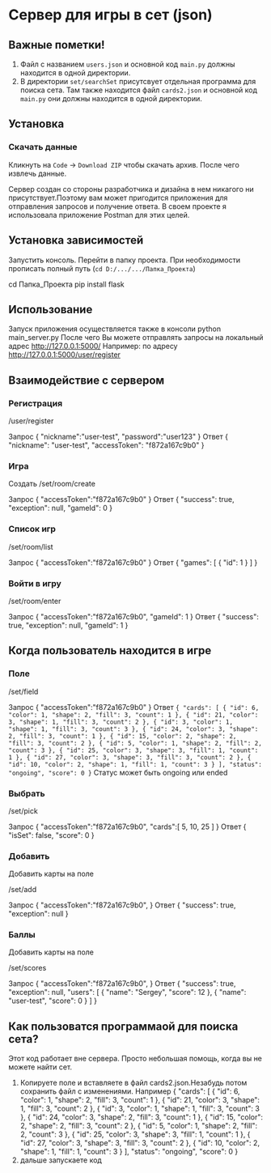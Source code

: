 # Сервер для игры в сет (json)
## Важные пометки!
1. Файл с названием `users.json` и основной код `main.py` должны находится в одной директории.
2. В директории `set/searchSet` присутсвует отдельная программа для поиска сета. Там также находится файл `cards2.json` и основной код `main.py` они должны находится в одной директории.

## Установка
### Скачать данные
Кликнуть на `Code` -> `Download ZIP` чтобы скачать архив. После чего извлечь данные.

Сервер создан со стороны разработчика и дизайна в нем никагого ни присутствует.Поэтому вам может пригодится приложения для отправления запросов и получение ответа. В своем проекте я использовала приложение Postman для этих целей.

## Установка зависимостей
Запустить консоль. Перейти в папку проекта. При необходимости прописать полный путь (`cd D:/.../.../Папка_Проекта`)

cd Папка_Проекта
pip install flask

## Использование
Запуск приложения осуществляется также в консоли
python main_server.py
После чего Вы можете отправлять запросы на локальный адрес http://127.0.0.1:5000/ Например:
по адресу http://127.0.0.1:5000/user/register

## Взаимодействие с сервером

### Регистрация
/user/register

Запрос
{
    "nickname":"user-test",
    "password":"user123"
}
Ответ
{
    "nickname": "user-test",
    "accessToken": "f872a167c9b0"
}

### Игра
Создать
/set/room/create

Запрос
{
    "accessToken":"f872a167c9b0"
}
Ответ
{
    "success": true,
    "exception": null,
    "gameId": 0
}
### Список игр
/set/room/list

Запрос
{
    "accessToken":"f872a167c9b0"
}
Ответ
{
    "games": [
        {
            "id": 1
        }
    ]
}

### Войти в игру
/set/room/enter

Запрос
{
    "accessToken":"f872a167c9b0",
    "gameId": 1
}
Ответ
{
    "success": true,
    "exception": null,
    "gameId": 1
}

## Когда пользователь находится в игре

### Поле
/set/field

Запрос
{
    "accessToken":"f872a167c9b0"
}
Ответ
`{
    "cards": [
        {
            "id": 6,
            "color": 1,
            "shape": 2,
            "fill": 3,
            "count": 1
        },
        {
            "id": 21,
            "color": 3,
            "shape": 1,
            "fill": 3,
            "count": 2
        },
        {
            "id": 3,
            "color": 1,
            "shape": 1,
            "fill": 3,
            "count": 3
        },
        {
            "id": 24,
            "color": 3,
            "shape": 2,
            "fill": 3,
            "count": 1
        },
        {
            "id": 15,
            "color": 2,
            "shape": 2,
            "fill": 3,
            "count": 2
        },
        {
            "id": 5,
            "color": 1,
            "shape": 2,
            "fill": 2,
            "count": 3
        },
        {
            "id": 25,
            "color": 3,
            "shape": 3,
            "fill": 1,
            "count": 1
        },
        {
            "id": 27,
            "color": 3,
            "shape": 3,
            "fill": 3,
            "count": 2
        },
        {
            "id": 10,
            "color": 2,
            "shape": 1,
            "fill": 1,
            "count": 3
        }
    ],
    "status": "ongoing",
    "score": 0
}`
Статус может быть ongoing или ended

### Выбрать
/set/pick

Запрос
{
    "accessToken":"f872a167c9b0",
    "cards":[
        5, 10, 25
    ]
}
Ответ
{
    "isSet": false,
    "score": 0
}

### Добавить
Добавить карты на поле

/set/add

Запрос
{
    "accessToken":"f872a167c9b0",
}
Ответ
{
    "success": true,
    "exception": null
}

### Баллы
Добавить карты на поле

/set/scores

Запрос
{
    "accessToken":"f872a167c9b0",
}
Ответ
{
    "success": true,
    "exception": null,
    "users": [
        {
            "name": "Sergey",
            "score": 12
        },
        {
            "name": "user-test",
            "score": 0
        }
    ]
}
## Как пользоватся программаой для поиска сета?
Этот код работает вне сервера. Просто небольшая помощь, когда вы не можете найти сет.
1. Копируете поле и вставляете в файл cards2.json.Незабудь потом сохранить файл с изменениями. Например
{
    "cards": [
        {
            "id": 6,
            "color": 1,
            "shape": 2,
            "fill": 3,
            "count": 1
        },
        {
            "id": 21,
            "color": 3,
            "shape": 1,
            "fill": 3,
            "count": 2
        },
        {
            "id": 3,
            "color": 1,
            "shape": 1,
            "fill": 3,
            "count": 3
        },
        {
            "id": 24,
            "color": 3,
            "shape": 2,
            "fill": 3,
            "count": 1
        },
        {
            "id": 15,
            "color": 2,
            "shape": 2,
            "fill": 3,
            "count": 2
        },
        {
            "id": 5,
            "color": 1,
            "shape": 2,
            "fill": 2,
            "count": 3
        },
        {
            "id": 25,
            "color": 3,
            "shape": 3,
            "fill": 1,
            "count": 1
        },
        {
            "id": 27,
            "color": 3,
            "shape": 3,
            "fill": 3,
            "count": 2
        },
        {
            "id": 10,
            "color": 2,
            "shape": 1,
            "fill": 1,
            "count": 3
        }
    ],
    "status": "ongoing",
    "score": 0
}
2. дальше запускаете код
